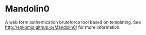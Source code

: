 Mandolin0
=========

A web form authentication bruteforce tool based on templating. See http://enkomio.github.io/Mandolin0/ for more information.
